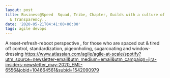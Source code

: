 ```yaml
---
layout: post
title: Business@Speed  Squad, Tribe, Chapter, Guilds with a culture of Trust, Autonomy
  & Transparency..
date: '2020-05-21T04:41:00+00:00'
tags: agile devops
---
```



A reset-refresh-reboot perspective , for those who are spaced out & tired off control, standardization,  pigeonholing,  sugarcoating and window-dressing
https://www.atlassian.com/agile/agile-at-scale/spotify?utm_source=newsletter-email&utm_medium=email&utm_campaign=jira-insiders-newsletter_may-2020_EML-6556&jobid=104664561&subid=1542090979
